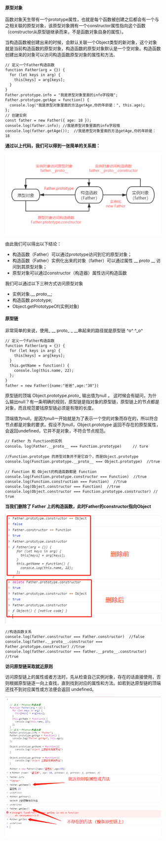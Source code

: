 #### 原型对象

函数对象天生带有一个prototype属性，也就是每个函数被创建之后都会有一个与之相关联的原型对象，该原型对象拥有一个constructor属性指向这个函数（constructor从原型链继承而来，不是函数对象自身的属性）。

当构造函数被创建出来的时候，会默认关联一个Object类型的新对象，这个对象就是当前构造函数的原型对象，构造函数的原型对象默认是一个空对象。构造函数创建出来的对象可以访问构造函数原型对象的属性和方法、

```
// 定义一个Father构造函数
function Father(arg = {}) {
  for (let keys in arg) {
    this[keys] = arg[keys];
  }
}
Father.prototype.info = "我是原型对象里面的info字段哦";
Father.prototype.getAge = function() {
  console.log("我是原型对象里面的方法getAge,你的年龄是：", this.age);
};
// 创建实例
const father = new Father({ age: 18 });
console.log(father.info); //我是原型对象里面的info字段哦
console.log(father.getAge());  //我是原型对象里面的方法getAge,你的年龄是： 18
```

**通过以上代码，我们可以得到一张简单的关系图：**

![](https://github.com/wxygmail/daily_notes/blob/main/images/img1.png)

由此我们可以得出以下结论：

- 构造函数（Father）可以通过prototype访问到它的原型对象；
- 构造函数（Father）实例化出来的对象（father）可以通过属性 __ *proto* __ 访问到其原型对象；
- 原型对象可以通过constructor（构造器）属性访问构造函数

我们可以通过以下三种方式访问原型对象

- 实例对象.__ *proto*__;
- 构造函数.prototype;
- Object.getPrototypeOf(实例对象)

#### 原型链

非常简单的来说，使用_ __ proto_ _ __串起来的路径就是原型链 ^o^ ^_o^

```
// 定义一个Father构造函数
function Father(arg = {}) {
  for (let keys in arg) {
    this[keys] = arg[keys];
  }
  this.getName = function() {
    console.log(this.name, 22);
  };
}
father = new Father({name:"爸爸",age:"30"})
```

原型链的顶端 Object.prototype.*proto*_ 输出值为null 。 这时候会有疑问，为什么输出null？有一条明确的规则，原型链是指对象的原型链，原型链上的节点都是对象，而且规范要钱原型链必须是有限的长度。

顶端值为null，是因为null一开始就是为了表示一个空的对象而存在的，所以符合节点都是对象的要求。假设不为null，Object.prototype 返回不存在的原型属性，会返回undefined，它并不是对象，不符合节点规范。

```
// Father 为 Function的实例
consolo。log(Father.__proto__ === Function.prototype)     // ture

//Function.prototype 的原型对象并不是它自个，而是Object.prototype
console.log(Function.prototype.__proto__ === Object.prototype)  //true

// Function 和 Object的构造函数都是 Function
console.log(Function.prototype.constructor === Function)  //true
console.log(Function.construction === Function)  //true
console.log(Object.constructor === Function)  //true
console.log(Object.constructor === Function.prototype.constructor) // true
```

**当我们删除了 Father 上的构造函数，此时Father的constructor指向Object**

![](../images/img2.jpg)

```
//构造函数关系
console.log(father.constructor === Father.constructor)  //false
console.log(father.__proto__.constructor === Father.prototype.constructor) //true
console.log(father.constructor === father.__proto__.constructor)  //true
```

**访问原型链采取就近原则**

访问原型链上的属性或者方法时，先从检查自己实例对象，存在的话直接使用，否则根据原型链逐一向上查找，直到找到对应的属性和方法。如若到达原型链的顶端还找不到对应属性或方法便会返回 undefined。

![](../images/img3.jpg)